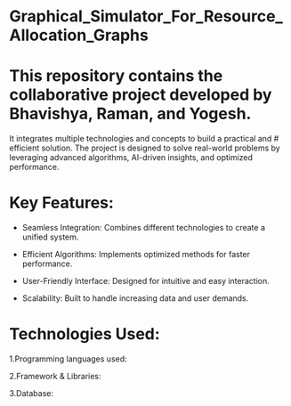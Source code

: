 # Graphical_Simulator_For_Resource_Allocation_Graphs

# This repository contains the collaborative project developed by Bhavishya, Raman, and Yogesh. 
It integrates multiple technologies and concepts to build a practical and # efficient solution. The project is designed to solve real-world problems by leveraging advanced algorithms, AI-driven insights, and optimized performance.

# Key Features:
* Seamless Integration: Combines different technologies to create a unified system.

* Efficient Algorithms: Implements optimized methods for faster performance.

* User-Friendly Interface: Designed for intuitive and easy interaction.

* Scalability: Built to handle increasing data and user demands.

# Technologies Used:
1.Programming languages used: 

2.Framework & Libraries: 

3.Database:
